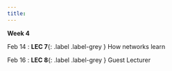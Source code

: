 ```yaml
---
title: 
---
```

**Week 4**

Feb 14
: **LEC 7**{: .label .label-grey } How networks learn 


Feb 16
:  **LEC 8**{: .label .label-grey } Guest Lecturer
